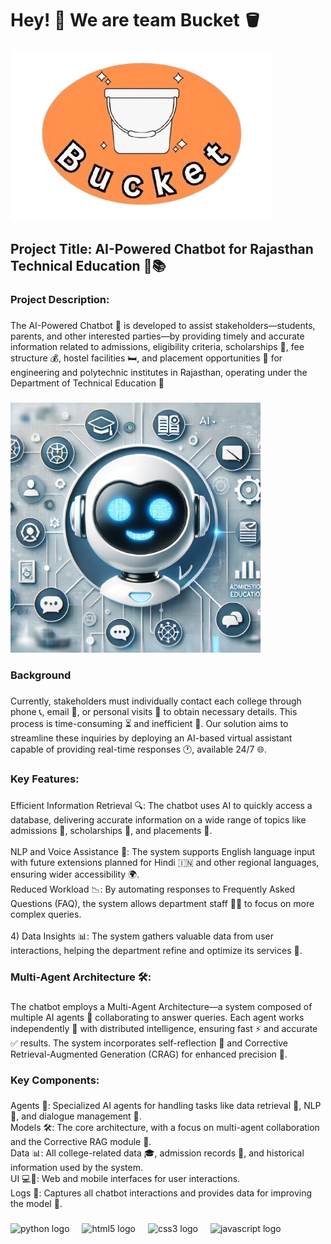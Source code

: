 <h1 align="left">Hey! 👋 We are team Bucket 🪣</h1>
<img src = images/bucket_logo-removebg-preview.png>


<h2 align="left">Project Title: AI-Powered Chatbot for Rajasthan Technical Education 🤖📚</h2>

###

<h3 align="left">Project Description:</h3>

###

<p align="left">The AI-Powered Chatbot 💬 is developed to assist stakeholders—students, parents, and other interested parties—by providing timely and accurate information related to admissions, eligibility criteria, scholarships 💸, fee structure 💰, hostel facilities 🛏️, and placement opportunities 💼 for engineering and polytechnic institutes in Rajasthan, operating under the Department of Technical Education 🏫</p>

###
<img src= images/d1820b29-96b6-4f9a-8867-8598b6f47cc6.webp width = 400px>
<h3 align="left">Background</h3>

###

<p align="left">Currently, stakeholders must individually contact each college through phone 📞, email 📧, or personal visits 🏢 to obtain necessary details. This process is time-consuming ⏳ and inefficient 🚫. Our solution aims to streamline these inquiries by deploying an AI-based virtual assistant capable of providing real-time responses 🕐, available 24/7 🌐.</p>

###

<h3 align="left">Key Features:</h3>

###

<p align="left">Efficient Information Retrieval 🔍: The chatbot uses AI to quickly access a database, delivering accurate information on a wide range of topics like admissions 📝, scholarships 💸, and placements 💼.<br><br>NLP and Voice Assistance 🎤: The system supports English language input with future extensions planned for Hindi 🇮🇳 and other regional languages, ensuring wider accessibility 🌍.<br>Reduced Workload 📉: By automating responses to Frequently Asked Questions (FAQ), the system allows department staff 👨‍💻 to focus on more complex queries.<br><br>4) Data Insights 📊: The system gathers valuable data from user interactions, helping the department refine and optimize its services 🔧.</p>

###

<h3 align="left">Multi-Agent Architecture 🛠️: </h3>

###

<p align="left">The chatbot employs a Multi-Agent Architecture—a system composed of multiple AI agents 🤖 collaborating to answer queries. Each agent works independently 🧠 with distributed intelligence, ensuring fast ⚡ and accurate ✅ results. The system incorporates self-reflection 🧐 and Corrective Retrieval-Augmented Generation (CRAG) for enhanced precision 🎯.</p>

###


###

<h3 align="left">Key Components:</h3>

###

<p align="left">Agents 🤖: Specialized AI agents for handling tasks like data retrieval 📂, NLP 🧠, and dialogue management 💬.<br>
Models 🛠️: The core architecture, with a focus on multi-agent collaboration and the Corrective RAG module 🎯.<br>
Data 📊: All college-related data 🎓, admission records 📝, and historical information used by the system.<br>
UI 💻📱: Web and mobile interfaces for user interactions.<br>
Logs 📝: Captures all chatbot interactions and provides data for improving the model 🧠.<br></p>

###

<div align="left">
  <img src="https://cdn.jsdelivr.net/gh/devicons/devicon/icons/python/python-original.svg" height="40" alt="python logo"  />
  <img width="12" />
  <img src="https://cdn.jsdelivr.net/gh/devicons/devicon/icons/html5/html5-original.svg" height="40" alt="html5 logo"  />
  <img width="12" />
  <img src="https://cdn.jsdelivr.net/gh/devicons/devicon/icons/css3/css3-original.svg" height="40" alt="css3 logo"  />
  <img width="12" />
  <img src="https://cdn.jsdelivr.net/gh/devicons/devicon/icons/javascript/javascript-original.svg" height="40" alt="javascript logo"  />
</div>

###
